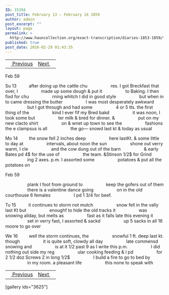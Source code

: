 ```yaml
---
ID: 15394
post_title: February 13 – February 16 1859
author: admin
post_excerpt: ""
layout: page
permalink: >
  http://www.hauncollection.org/exact-transcription/diaries-1853-1859/february-13-february-16-1859/
published: true
post_date: 2016-02-29 01:43:35
---
```

<table style="width: 100%;" align="center">
<tbody>
<tr>
<td><a href="http://www.hauncollection.org/version-2/diaries-1853-1859/february-9-february-12-1859/"><img src="https://lh3.googleusercontent.com/-EFJpxxNiPNw/VqgtWBCZrMI/AAAAAAAAAFU/WfY4lPFWWkg/s800-Ic42/Soeb-Plain-Arrows-8-10px.png" alt="" width="10" height="10" /> Previous</a></td>
<td style="text-align: right;"><a href="http://www.hauncollection.org/version-2/diaries-1853-1859/february-17-february-21-1859/">Next <img src="https://lh3.googleusercontent.com/-67k0cYlpXHw/VqgtWKz1MXI/AAAAAAAAAFU/k9PW_Piyurk/s800-Ic42/Soeb-Plain-Arrows-5-10px.png" alt="" width="10" height="10" /></a></td>
</tr>
</tbody>
</table>
Feb 59

Su 13          after doing up the cattle chu
<span style="margin-left: 70px;">res. I got Breckfast that over, I
<span style="margin-left: 70px;">made up some dough &amp; put it
<span style="margin-left: 70px;">to Baking. I then fixd for chu
<span style="margin-left: 70px;">rning whitch I did in good style
<span style="margin-left: 70px;">but when in to came dressing the butter
<span style="margin-left: 70px;">I was most desperately awkward
<span style="margin-left: 70px;">but I got through and had some
<span style="margin-left: 70px;">4 or 5 tts. the first thing of the
<span style="margin-left: 70px;">kind I ever fif my Bred bakd
<span style="margin-left: 70px;">it was noon, I took some but
<span style="margin-left: 70px;">ter milk &amp; bred for dinner. &amp;
<span style="margin-left: 70px;">put on my new clacto shirt
<span style="margin-left: 70px;">on &amp; wnet up town to see the
<span style="margin-left: 70px;">fashions the e clampsus is all
<span style="margin-left: 70px;">the go— snowd last kt &amp; today as usual</span></span></span></span></span></span></span></span></span></span></span></span></span></span></span>

Mo 14         the snow fell 2 inches deep
<span style="margin-left: 70px;">here lastKt. &amp; some little to day at
<span style="margin-left: 70px;">intervals, about noon the sun
<span style="margin-left: 70px;">shone out verry warm, I cle
<span style="margin-left: 70px;">and the cow dung out of the barn
<span style="margin-left: 70px;">&amp; early Bates pd 4$ for the use of
<span style="margin-left: 70px;">the team. &amp;Stinson 1/2$ for Grind
<span style="margin-left: 70px;">ing 2 axes. p.m. I assorted some
<span style="margin-left: 70px;">potatoes &amp; put all the potatoes on</span></span></span></span></span></span></span></span>

Feb 59

<span style="margin-left: 70px;">plank I foot from ground to
<span style="margin-left: 70px;">keep the gofers out of them
<span style="margin-left: 70px;">there is a valentine dance going
<span style="margin-left: 70px;">on in the old courthouse 6 females
<span style="margin-left: 70px;">I pd 1 3/4 for beef.</span></span></span></span></span>

Tu 15          it continues to storm not mutch
<span style="margin-left: 70px;">snow fell in the vally last Kt but
<span style="margin-left: 70px;">enoughf to hide the old tracks it
<span style="margin-left: 70px;">was snowing allday, but melts as
<span style="margin-left: 70px;">fast as it falls late this evening it
<span style="margin-left: 70px;">set in verry fast, I assorted &amp; sackd
<span style="margin-left: 70px;">up 5 sacks in all 16 moore to go over</span></span></span></span></span></span>

We 16         well the storm continues, the
<span style="margin-left: 70px;">snowful 1 ft. deep last kt. though
<span style="margin-left: 70px;">it is quite soft, clowdy all day
<span style="margin-left: 70px;">late commensd snowing and
<span style="margin-left: 70px;">is at it 1/2 past 9 as I write this p.m.
<span style="margin-left: 70px;">I did nothing out side my reg
<span style="margin-left: 70px;">ular cooking feeding &amp; I pd
<span style="margin-left: 70px;">for 2 1/2 doz Screws 2 in long 1/2$
<span style="margin-left: 70px;">I build a fire to go to bed by
<span style="margin-left: 70px;">in my room. a pleasant life
<span style="margin-left: 70px;">this none to speak with</span></span></span></span></span></span></span></span></span></span>
<table style="width: 100%;" align="center">
<tbody>
<tr>
<td><a href="http://www.hauncollection.org/version-2/diaries-1853-1859/february-9-february-12-1859/"><img src="https://lh3.googleusercontent.com/-EFJpxxNiPNw/VqgtWBCZrMI/AAAAAAAAAFU/WfY4lPFWWkg/s800-Ic42/Soeb-Plain-Arrows-8-10px.png" alt="" width="10" height="10" /> Previous</a></td>
<td style="text-align: right;"><a href="http://www.hauncollection.org/version-2/diaries-1853-1859/february-17-february-21-1859/">Next <img src="https://lh3.googleusercontent.com/-67k0cYlpXHw/VqgtWKz1MXI/AAAAAAAAAFU/k9PW_Piyurk/s800-Ic42/Soeb-Plain-Arrows-5-10px.png" alt="" width="10" height="10" /></a></td>
</tr>
</tbody>
</table>
[gallery ids="3625"]